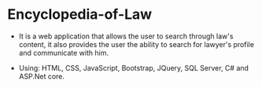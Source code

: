 # Encyclopedia-of-Law
- It is a web application that allows the user to search through law's content, it also provides the user the ability to search for lawyer's profile and communicate with him.

- Using: HTML, CSS, JavaScript, Bootstrap, JQuery, SQL Server, C# and ASP.Net core.


<a href="https://drive.google.com/file/d/1p_10twXl0x8rwr99jJShk2Q0jLtp_qE-/view?usp=sharing" target="blank">
    <img src="https://drive.google.com/file/d/1p_10twXl0x8rwr99jJShk2Q0jLtp_qE-/view?usp=sharing" alt="">
  </a>
